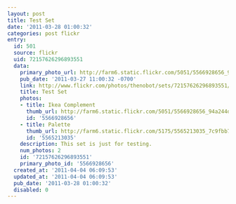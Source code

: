 ```yaml
---
layout: post
title: Test Set
date: '2011-03-28 01:00:32'
categories: post flickr
entry:
  id: 501
  source: flickr
  uid: 72157626296893551
  data:
    primary_photo_url: http://farm6.static.flickr.com/5051/5566928656_94a244dbed_m.jpg
    pub_date: '2011-03-27 11:00:32 -0700'
    link: http://www.flickr.com/photos/thenobot/sets/72157626296893551/
    title: Test Set
    photos:
    - title: Ikea Complement
      thumb_url: http://farm6.static.flickr.com/5051/5566928656_94a244dbed_s.jpg
      id: '5566928656'
    - title: Palette
      thumb_url: http://farm6.static.flickr.com/5175/5565213035_7c9fbb78f2_s.jpg
      id: '5565213035'
    description: This set is just for testing.
    num_photos: 2
    id: '72157626296893551'
    primary_photo_id: '5566928656'
  created_at: '2011-04-04 06:09:53'
  updated_at: '2011-04-04 06:09:53'
  pub_date: '2011-03-28 01:00:32'
  disabled: 0
---
```

